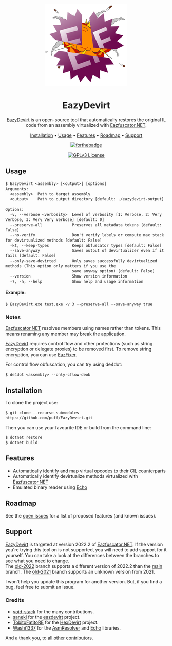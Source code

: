<div align="center">

<img src="assets/Logo.png">

# EazyDevirt

[EazyDevirt] is an open-source tool that automatically restores the original IL code from an assembly virtualized with [Eazfuscator.NET].

[Installation](#installation) •
[Usage](#usage) •
[Features](#features) •
[Roadmap](#roadmap) •
[Support](#support)

[![forthebadge](https://forthebadge.com/images/badges/powered-by-black-magic.svg)](https://forthebadge.com)

[![GPLv3 License](https://img.shields.io/badge/License-GPL%20v3-orangered.svg)](https://opensource.org/licenses/)

</div>

## Usage

```console
$ EazyDevirt <assembly> [<output>] [options]
Arguments:
  <assembly>  Path to target assembly
  <output>    Path to output directory [default: ./eazydevirt-output]

Options:
  -v, --verbose <verbosity>  Level of verbosity [1: Verbose, 2: Very Verbose, 3: Very Very Verbose] [default: 0]
  --preserve-all             Preserves all metadata tokens [default: False]
  --no-verify                Don't verify labels or compute max stack for devirtualized methods [default: False]
  -kt, --keep-types          Keeps obfuscator types [default: False]
  --save-anyway              Saves output of devirtualizer even if it fails [default: False]
  --only-save-devirted       Only saves successfully devirtualized methods (This option only matters if you use the
                             save anyway option) [default: False]
  --version                  Show version information
  -?, -h, --help             Show help and usage information
```

#### Example:
```console
$ EazyDevirt.exe test.exe -v 3 --preserve-all --save-anyway true
```

### Notes
[Eazfuscator.NET] resolves members using names rather than tokens. 
This means renaming any member may break the application. 

[EazyDevirt] requires control flow and other protections (such as string encryption or delegate proxies) to be removed first.
To remove string encryption, you can use [EazFixer]. 

For control flow obfuscation, you can try using de4dot:
```console
$ de4dot <assembly> --only-cflow-deob
```

## Installation
To clone the project use:

```console
$ git clone --recurse-submodules https://github.com/puff/EazyDevirt.git
```

Then you can use your favourite IDE or build from the command line:

```console
$ dotnet restore
$ dotnet build
```

## Features
 - Automatically identify and map virtual opcodes to their CIL counterparts
 - Automatically identify devirtualize methods virtualized with [Eazfuscator.NET]
 - Emulated binary reader using [Echo]

## Roadmap
See the [open issues](https://github.com/puff/EazyDevirt/issues) for a list of proposed features (and known issues).

## Support
[EazyDevirt] is targeted at version 2022.2 of [Eazfuscator.NET]. 
If the version you're trying this tool on is not supported, you will need to add support for it yourself. You can take a look at the differences between the branches to see what you need to change. \
The [old-2022](https://github.com/puff/EazyDevirt/tree/old-2022.2) branch supports a different version of 2022.2 than the [main](https://github.com/puff/EazyDevirt/tree/main) branch. The [old-2021](https://github.com/puff/EazyDevirt/tree/old-2021) branch supports an unknown version from 2021.

I won't help you update this program for another version. But, if you find a bug, feel free to submit an issue. 

### Credits
- [void-stack] for the many contributions.
- [saneki] for the [eazdevirt] project.
- [TobitoFatitoRE] for the [HexDevirt] project.
- [Washi1337] for the [AsmResolver] and [Echo] libraries.

And a thank you, to [all other contributors](https://github.com/puff/EazyDevirt/graphs/contributors). 

[EazyDevirt]:https://github.com/puff/EazyDevirt
[eazdevirt]:https://github.com/saneki/eazdevirt
[HexDevirt]:https://github.com/TobitoFatitoRE/HexDevirt
[TobitoFatitoRE]:https://github.com/TobitoFatitoRE
[void-stack]:https://github.com/void-stack
[saneki]:https://github.com/saneki
[Washi1337]:https://github.com/Washi1337
[AsmResolver]:https://github.com/Washi1337/AsmResolver
[Echo]:https://github.com/Washi1337/Echo
[Eazfuscator.NET]:https://www.gapotchenko.com/eazfuscator.net
[EazFixer]:https://github.com/holly-hacker/EazFixer
